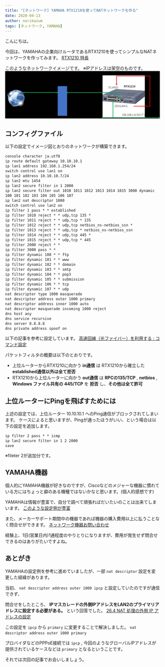 ```yaml
---
title: "[ネットワーク] YAMAHA RTX1210を使ってNATネットワークを作る"
date: 2020-04-13
author: norikazum
tags: [ネットワーク, YAMAHA]
---
```


こんにちは。

今回は、YAMAHAの企業向けルータであるRTX1210を使ってシンプルなNATネットワークを作ってみます。
[RTX1210 特長](https://network.yamaha.com/products/routers/rtx1210/index)

このようなネットワークイメージです。
※IPアドレスは架空のものです。
![](images/creating-a-nat-network-using-the-yamaha-rtx1210-1.png)

## コンフィグファイル
以下の設定でイメージ図とおりのネットワークが構築できます。

```
console character ja.utf8
ip route default gateway 10.10.10.1
ip lan1 address 192.168.1.254/24
switch control use lan1 on
ip lan2 address 10.10.10.7/24
ip lan2 mtu 1454
ip lan2 secure filter in 1 2000
ip lan2 secure filter out 1010 1011 1012 1013 1014 1015 3000 dynamic 100 101 102 103 104 105 106 107
ip lan2 nat descriptor 1000
switch control use lan2 on
ip filter 1 pass * * established
ip filter 1010 reject * * udp,tcp 135 *
ip filter 1011 reject * * udp,tcp * 135
ip filter 1012 reject * * udp,tcp netbios_ns-netbios_ssn *
ip filter 1013 reject * * udp,tcp * netbios_ns-netbios_ssn
ip filter 1014 reject * * udp,tcp 445 *
ip filter 1015 reject * * udp,tcp * 445
ip filter 2000 reject * *
ip filter 3000 pass * *
ip filter dynamic 100 * * ftp
ip filter dynamic 101 * * www
ip filter dynamic 102 * * domain
ip filter dynamic 103 * * smtp
ip filter dynamic 104 * * pop3
ip filter dynamic 105 * * submission
ip filter dynamic 106 * * tcp
ip filter dynamic 107 * * udp
nat descriptor type 1000 masquerade
nat descriptor address outer 1000 primary
nat descriptor address inner 1000 auto
nat descriptor masquerade incoming 1000 reject
dns host any
dns service recursive
dns server 8.8.8.8
dns private address spoof on
```

以下の記事を参考に設定しています。
[高速回線（光ファイバー）を利用する : コマンド設定](https://network.yamaha.com/setting/router_firewall/internet/internet_connect/opticalfiber_command)

パケットフィルタの概要は以下のとおりです。

* 上位ルーターからRTX1210に向かう **in通信** は RTX1210から確立した **established通信以外は全て拒否** 
* RTX1210から上位ルーターに向かう **out通信** は **RPCの135/TCP** , **netbios** , **Windows ファイル共有の 445/TCP** を **拒否** し、**その他は全て許可**

## 上位ルーターにPingを飛ばすためには
上述の設定では、上位ルーター 10.10.10.1 へのPing通信がブロックされてしまいます。
ケースによると思いますが、Pingが通ったほうがいい、という場合は以下の設定を追加します。

```
ip filter 2 pass * * icmp
ip lan2 secure filter in 1 2 2000
save
```
※fileter 2が追加分です。

## YAMAHA機器

個人的にYAMAHA機器が好きなのですが、Ciscoなどのメジャーな機器に慣れている方にはちょっと癖のある機種ではないかなと思います。(個人的感想です)

YAMAHAは情報が豊富で、自分で調べて頑張ればだいたいのことは出来てしまいます。
[このような設定例が豊富](https://network.yamaha.com/setting)

また、メーカーサポート期間中の機器であれば機器の購入費用以上に払うことなく問合せができます。
[ネットワーク機器お問い合わせ](https://network.yamaha.com/support/contact)

経験上、1日(営業日内)1通程度のやりとりになりますが、費用が発生せず問合せできるのはありがたいですよね。

## あとがき
YAMAHAの設定例を参考に進めていましたが、一部 `nat descriptor` 設定を変更した経緯があります。

当初、 `nat descriptor address outer 1000 ipcp` と設定していたのですが通信できず、

問合せをしたところ、 **IPマスカレードの外側IPアドレスをLAN2のプライマリアドレスに設定する必要がある。** という回答でした。
[26.4 NAT 処理の外側 IP アドレスの設定](http://www.rtpro.yamaha.co.jp/RT/manual/rt-common/nat/nat_descriptor_address_outer.html)

この設定を `ipcp` から `primary` に変更することで解決しました。
`nat descriptor address outer 1000 primary`

プロバイダなどのPPPoE接続では `ipcp` , 今回のようなグローバルIPアドレスが提供されているケースなどは `primary` となるということです。

それでは次回の記事でお会いしましょう。
